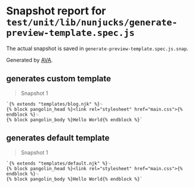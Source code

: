 # Snapshot report for `test/unit/lib/nunjucks/generate-preview-template.spec.js`

The actual snapshot is saved in `generate-preview-template.spec.js.snap`.

Generated by [AVA](https://ava.li).

## generates custom template

> Snapshot 1

    `{% extends "templates/blog.njk" %}␊
    {% block pangolin_head %}<link rel="stylesheet" href="main.css">{% endblock %}␊
    {% block pangolin_body %}Hello World{% endblock %}`

## generates default template

> Snapshot 1

    `{% extends "templates/default.njk" %}␊
    {% block pangolin_head %}<link rel="stylesheet" href="main.css">{% endblock %}␊
    {% block pangolin_body %}Hello World{% endblock %}`
